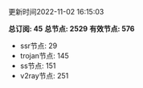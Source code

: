 更新时间2022-11-02 16:15:03

**总订阅: 45**
**总节点: 2529**
**有效节点: 576**
- ssr节点: 29
- trojan节点: 145
- ss节点: 151
- v2ray节点: 251
